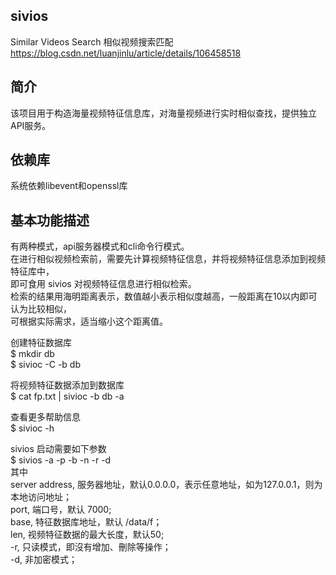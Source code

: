 ## sivios
Similar Videos Search 相似视频搜索匹配
https://blog.csdn.net/luanjinlu/article/details/106458518


## 简介 
该项目用于构造海量视频特征信息库，对海量视频进行实时相似查找，提供独立API服务。

## 依赖库 
系统依赖libevent和openssl库

## 基本功能描述
有两种模式，api服务器模式和cli命令行模式。  
在进行相似视频检索前，需要先计算视频特征信息，并将视频特征信息添加到视频特征库中，  
即可食用 sivios 对视频特征信息进行相似检索。  
检索的结果用海明距离表示，数值越小表示相似度越高，一般距离在10以内即可认为比较相似，  
可根据实际需求，适当缩小这个距离值。  
  
创建特征数据库  
$ mkdir db  
$ sivioc -C -b db  

将视频特征数据添加到数据库  
$ cat fp.txt | sivioc -b db -a  

查看更多帮助信息  
$ sivioc -h  

sivios 启动需要如下参数  
$ sivios -a <server address> -p <port> -b <base> -n <len> -r -d  
其中	 
  server address, 服务器地址，默认0.0.0.0，表示任意地址，如为127.0.0.1，则为本地访问地址；    
  port, 端口号，默认 7000;  
  base, 特征数据库地址，默认 /data/f；  
  len,  视频特征数据的最大长度，默认50;  
  -r,   只读模式，即沒有增加、刪除等操作；  
  -d,   非加密模式；  
